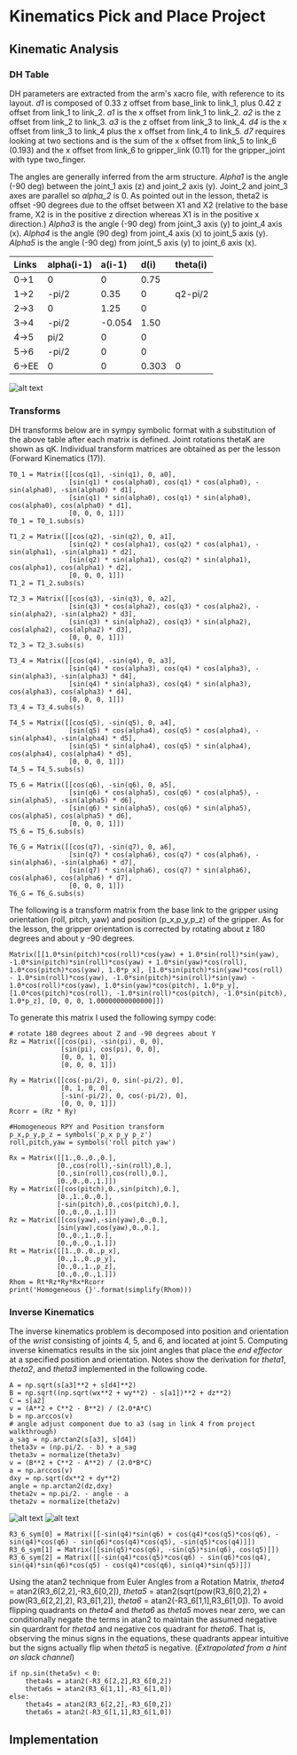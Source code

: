 # Kinematics Pick and Place Project

## Kinematic Analysis

### DH Table

DH parameters are extracted from the arm's xacro file, with reference to its layout.  *d1* is composed of 0.33 z offset from base_link to link_1, plus 0.42 z offset from link_1 to link_2.  *a1* is the x offset from link_1 to link_2.  *a2* is the z offset from link_2 to link_3.  *a3* is the z offset from link_3 to link_4.  *d4* is the x offset from link_3 to link_4 plus the x offset from link_4 to link_5.  *d7* requires looking at two sections and is the sum of the x offset from link_5 to link_6 (0.193) and the x offset from link_6 to gripper_link (0.11) for the gripper_joint with type two_finger.

The angles are generally inferred from the arm structure.  *Alpha1* is the angle (-90 deg) between the joint_1 axis (z) and joint_2 axis (y).  Joint_2 and joint_3 axes are parallel so *alpha_2* is 0.  As pointed out in the lesson, theta2 is offset -90 degrees due to the offset between X1 and X2 (relative to the base frame, X2 is in the positive z direction whereas X1 is in the positive x direction.)  *Alpha3* is the angle (-90 deg) from joint_3 axis (y) to joint_4 axis (x).  *Alpha4* is the angle (90 deg) from joint_4 axis (x) to joint_5 axis (y).  *Alpha5* is the angle (-90 deg) from joint_5 axis (y) to joint_6 axis (x).

| Links | alpha(i-1) | a(i-1) | d(i) | theta(i) |
|:---|:---|:---|:---|:---|
| 0->1    | 0 | 0 | 0.75 |   |
| 1->2    | -pi/2 | 0.35 | 0 | q2-pi/2 |
| 2->3 | 0 | 1.25 | 0 |   |
| 3->4 | -pi/2 | -0.054 | 1.50 |   |
| 4->5 | pi/2 | 0 | 0 |   |
| 5->6 | -pi/2 | 0 | 0 |   |
| 6->EE | 0 |0 | 0.303 | 0 |

![alt text](misc_images/arm.png "arm drawing")

### Transforms

DH transforms below are in sympy symbolic format with a substitution of the above table after each matrix is defined.  Joint rotations thetaK are shown as qK.  Individual transform matrices are obtained as per the lesson (Forward Kinematics (17)).

```
T0_1 = Matrix([[cos(q1), -sin(q1), 0, a0],
               [sin(q1) * cos(alpha0), cos(q1) * cos(alpha0), -sin(alpha0), -sin(alpha0) * d1],
               [sin(q1) * sin(alpha0), cos(q1) * sin(alpha0), cos(alpha0), cos(alpha0) * d1],
               [0, 0, 0, 1]])
T0_1 = T0_1.subs(s)

T1_2 = Matrix([[cos(q2), -sin(q2), 0, a1],
               [sin(q2) * cos(alpha1), cos(q2) * cos(alpha1), -sin(alpha1), -sin(alpha1) * d2],
               [sin(q2) * sin(alpha1), cos(q2) * sin(alpha1), cos(alpha1), cos(alpha1) * d2],
               [0, 0, 0, 1]])
T1_2 = T1_2.subs(s)

T2_3 = Matrix([[cos(q3), -sin(q3), 0, a2],
               [sin(q3) * cos(alpha2), cos(q3) * cos(alpha2), -sin(alpha2), -sin(alpha2) * d3],
               [sin(q3) * sin(alpha2), cos(q3) * sin(alpha2), cos(alpha2), cos(alpha2) * d3],
               [0, 0, 0, 1]])
T2_3 = T2_3.subs(s)

T3_4 = Matrix([[cos(q4), -sin(q4), 0, a3],
               [sin(q4) * cos(alpha3), cos(q4) * cos(alpha3), -sin(alpha3), -sin(alpha3) * d4],
               [sin(q4) * sin(alpha3), cos(q4) * sin(alpha3), cos(alpha3), cos(alpha3) * d4],
               [0, 0, 0, 1]])
T3_4 = T3_4.subs(s)

T4_5 = Matrix([[cos(q5), -sin(q5), 0, a4],
               [sin(q5) * cos(alpha4), cos(q5) * cos(alpha4), -sin(alpha4), -sin(alpha4) * d5],
               [sin(q5) * sin(alpha4), cos(q5) * sin(alpha4), cos(alpha4), cos(alpha4) * d5],
               [0, 0, 0, 1]])
T4_5 = T4_5.subs(s)

T5_6 = Matrix([[cos(q6), -sin(q6), 0, a5],
               [sin(q6) * cos(alpha5), cos(q6) * cos(alpha5), -sin(alpha5), -sin(alpha5) * d6],
               [sin(q6) * sin(alpha5), cos(q6) * sin(alpha5), cos(alpha5), cos(alpha5) * d6],
               [0, 0, 0, 1]])
T5_6 = T5_6.subs(s)

T6_G = Matrix([[cos(q7), -sin(q7), 0, a6],
               [sin(q7) * cos(alpha6), cos(q7) * cos(alpha6), -sin(alpha6), -sin(alpha6) * d7],
               [sin(q7) * sin(alpha6), cos(q7) * sin(alpha6), cos(alpha6), cos(alpha6) * d7],
               [0, 0, 0, 1]])
T6_G = T6_G.subs(s)
```

The following is a transform matrix from the base link to the gripper using orientation (roll, pitch, yaw) and position (p_x,p_y,p_z) of the gripper.  As for the lesson, the gripper orientation is corrected by rotating about z 180 degrees and about y -90 degrees.

```
Matrix([[1.0*sin(pitch)*cos(roll)*cos(yaw) + 1.0*sin(roll)*sin(yaw), -1.0*sin(pitch)*sin(roll)*cos(yaw) + 1.0*sin(yaw)*cos(roll), 1.0*cos(pitch)*cos(yaw), 1.0*p_x], [1.0*sin(pitch)*sin(yaw)*cos(roll) - 1.0*sin(roll)*cos(yaw), -1.0*sin(pitch)*sin(roll)*sin(yaw) - 1.0*cos(roll)*cos(yaw), 1.0*sin(yaw)*cos(pitch), 1.0*p_y], [1.0*cos(pitch)*cos(roll), -1.0*sin(roll)*cos(pitch), -1.0*sin(pitch), 1.0*p_z], [0, 0, 0, 1.00000000000000]])
```

To generate this matrix I used the following sympy code:

```
# rotate 180 degrees about Z and -90 degrees about Y
Rz = Matrix([[cos(pi), -sin(pi), 0, 0],
             [sin(pi), cos(pi), 0, 0],
             [0, 0, 1, 0],
             [0, 0, 0, 1]])

Ry = Matrix([[cos(-pi/2), 0, sin(-pi/2), 0],
             [0, 1, 0, 0],
             [-sin(-pi/2), 0, cos(-pi/2), 0],
             [0, 0, 0, 1]])
Rcorr = (Rz * Ry)

#Homogeneous RPY and Position transform
p_x,p_y,p_z = symbols('p_x p_y p_z')
roll,pitch,yaw = symbols('roll pitch yaw')

Rx = Matrix([[1.,0.,0.,0.],
            [0.,cos(roll),-sin(roll),0.],
            [0.,sin(roll),cos(roll),0.],
            [0.,0.,0.,1.]])
Ry = Matrix([[cos(pitch),0.,sin(pitch),0.],
            [0.,1.,0.,0.],
            [-sin(pitch),0.,cos(pitch),0.],
            [0.,0.,0.,1.]])
Rz = Matrix([[cos(yaw),-sin(yaw),0.,0.],
            [sin(yaw),cos(yaw),0.,0.],
            [0.,0.,1.,0.],
            [0.,0.,0.,1.]])
Rt = Matrix([[1.,0.,0.,p_x],
            [0.,1.,0.,p_y],
            [0.,0.,1.,p_z],
            [0.,0.,0.,1.]])
Rhom = Rt*Rz*Ry*Rx*Rcorr
print('Homogeneous {}'.format(simplify(Rhom)))
```

### Inverse Kinematics

The inverse kinematics problem is decomposed into position and orientation of the *wrist* consisting of joints 4, 5, and 6, and located at joint 5.  Computing inverse kinematics results in the six joint angles that place the *end effector* at a specified position and orientation.  Notes show the derivation for *theta1*, *theta2*, and *theta3* implemented in the following code.

```
A = np.sqrt(s[a3]**2 + s[d4]**2)
B = np.sqrt((np.sqrt(wx**2 + wy**2) - s[a1])**2 + dz**2)
C = s[a2]
v = (A**2 + C**2 - B**2) / (2.0*A*C)
b = np.arccos(v)
# angle adjust component due to a3 (sag in link 4 from project walkthrough)
a_sag = np.arctan2(s[a3], s[d4])
theta3v = (np.pi/2. - b) + a_sag
theta3v = normalize(theta3v)
v = (B**2 + C**2 - A**2) / (2.0*B*C)
a = np.arccos(v)
dxy = np.sqrt(dx**2 + dy**2)
angle = np.arctan2(dz,dxy)
theta2v = np.pi/2. - angle - a
theta2v = normalize(theta2v)
```

![alt text](misc_images/draw_theta2.png "theta 2")
![alt text](misc_images/draw_theta3.png "theta 3")

```
R3_6_sym[0] = Matrix([[-sin(q4)*sin(q6) + cos(q4)*cos(q5)*cos(q6), -sin(q4)*cos(q6) - sin(q6)*cos(q4)*cos(q5), -sin(q5)*cos(q4)]])
R3_6_sym[1] = Matrix([[sin(q5)*cos(q6), -sin(q5)*sin(q6), cos(q5)]])
R3_6_sym[2] = Matrix([[-sin(q4)*cos(q5)*cos(q6) - sin(q6)*cos(q4), sin(q4)*sin(q6)*cos(q5) - cos(q4)*cos(q6), sin(q4)*sin(q5)]])
```

Using the atan2 technique from Euler Angles from a Rotation Matrix, *theta4* = atan2(R3_6[2,2],-R3_6[0,2]), *theta5* = atan2(sqrt(pow(R3_6[0,2],2) + pow(R3_6[2,2],2), R3_6[1,2]), *theta6* = atan2(-R3_6[1,1],R3_6[1,0]).  To avoid flipping quadrants on *theta4* and *theta6* as *theta5* moves near zero, we can conditionally negate the terms in atan2 to maintain the assumed negative sin quardrant for *theta4* and negative cos quadrant for *theta6*.  That is, observing the minus signs in the equations, these quadrants appear intuitive but the signs actually flip when *theta5* is negative.  (*Extrapolated from a hint on slack channel*)

```
if np.sin(theta5v) < 0:
    theta4s = atan2(-R3_6[2,2],R3_6[0,2])
    theta6s = atan2(R3_6[1,1],-R3_6[1,0])
else:
    theta4s = atan2(R3_6[2,2],-R3_6[0,2])
    theta6s = atan2(-R3_6[1,1],R3_6[1,0])
```

## Implementation

